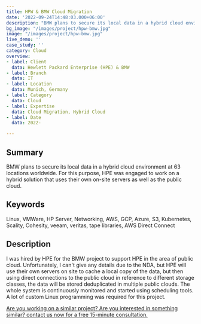 ```yaml
---
title: HPW & BMW Cloud Migration
date: '2022-09-24T14:48:03.000+06:00'
description: "BMW plans to secure its local data in a hybrid cloud environment at 63 locations worldwide. For this purpose, HPE was engaged to work on a hybrid solution that uses their own on-site servers as well as the public cloud."
bg_image: "/images/project/hpw-bmw.jpg"
image: "/images/project/hpw-bmw.jpg"
live_demo: ''
case_study: ''
category: Cloud
overview:
- label: Client
  data: Hewlett Packard Enterprise (HPE) & BMW
- label: Branch
  data: IT
- label: Location
  data: Munich, Germany
- label: Category
  data: Cloud
- label: Expertise
  data: Cloud Migration, Hybrid Cloud
- label: Date
  data: 2022-

---
```


## Summary

BMW plans to secure its local data in a hybrid cloud environment at 63 locations worldwide. For this purpose, HPE was engaged to work on a hybrid solution that uses their own on-site servers as well as the public cloud.


## Keywords

Linux, VMWare, HP Server, Networking, AWS, GCP, Azure, S3, Kubernetes, Scality, Cohesity, veeam, veritas, tape libraries, AWS Direct Connect

## Description

I was hired by HPE for the BMW project to support HPE in the area of public cloud. 
Unfortunately, I can't give any details due to the NDA, but
HPE will use their own servers on site to cache a local copy of the data, but then using direct connections to the public cloud in reference to different storage classes, the data will be stored deduplicated in multiple public clouds. The whole system is continuously monitored and started using scheduling tools. A lot of custom Linux programming was required for this project. 


[Are you working on a similar project? Are you interested in something similar? contact us now for a free 15-minute consultation.](/contact/)